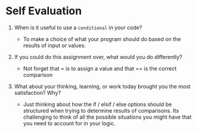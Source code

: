 # Self Evaluation

1. When is it useful to use a `conditional` in your code?
    - To make a choice of what your program should do based on the results of input or values.

1. If you could do this assignment over, what would you do differently?
    - Not forget that = is to assign a value and that == is the correct comparison

1. What about your thinking, learning, or work today brought you the most satisfaction? Why?
    - Just thinking about how the if / elsif / else options should be structured when trying to determine results of comparisons.  Its challenging to think of all the possible situations you might have that you need to account for in your logic.